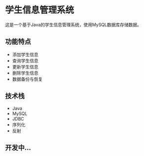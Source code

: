 # 学生信息管理系统

这是一个基于Java的学生信息管理系统，使用MySQL数据库存储数据。

## 功能特点
- 添加学生信息
- 查询学生信息
- 更新学生信息
- 删除学生信息
- 数据备份与恢复

## 技术栈
- Java
- MySQL
- JDBC
- 序列化
- 反射

## 开发中...